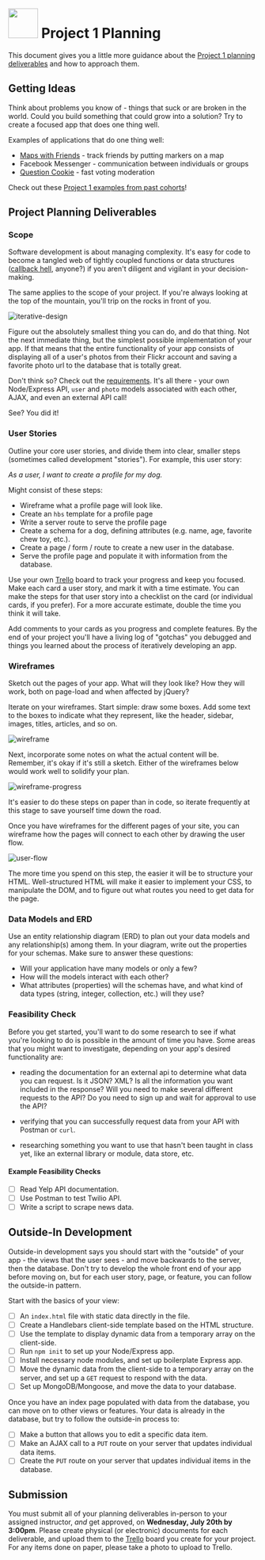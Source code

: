 # <img src="https://cloud.githubusercontent.com/assets/7833470/10899314/63829980-8188-11e5-8cdd-4ded5bcb6e36.png" height="60"> Project 1 Planning

This document gives you a little more guidance about the [Project 1 planning deliverables](./readme.md#planning-deliverables) and how to approach them.

## Getting Ideas

Think about problems you know of - things that suck or are broken in the world. Could you build something that could grow into a solution? Try to create a focused app that does one thing well.

Examples of applications that do one thing well:

* <a href="https://maps-with-friends.herokuapp.com" target="_blank">Maps with Friends</a> - track friends by putting markers on a map
* Facebook Messenger - communication between individuals or groups
* <a href="http://www.questioncookie.com" target="_blank">Question Cookie</a> - fast voting moderation

Check out these [Project 1 examples from past cohorts](./past-project-examples.md)!

## Project Planning Deliverables

### Scope

Software development is about managing complexity. It's easy for code to become a tangled web of tightly coupled functions or data structures (<a href="http://callbackhell.com" target="_blank">callback hell</a>, anyone?) if you aren't diligent and vigilant in your decision-making.

The same applies to the scope of your project. If you're always looking at the top of the mountain, you'll trip on the rocks in front of you.

![iterative-design](https://cloud.githubusercontent.com/assets/7833470/11330092/f76e7c50-9159-11e5-875f-748817e41afc.png)

Figure out the absolutely smallest thing you can do, and do that thing. Not the next immediate thing, but the simplest possible implementation of your app. If that means that the entire functionality of your app consists of displaying all of a user's photos from their Flickr account and saving a favorite photo url to the database that is totally great.

Don't think so? Check out the [requirements](./readme.md#technical-requirements). It's all there - your own Node/Express API, `user` and `photo` models associated with each other, AJAX, and even an external API call!

See? You did it!


### User Stories

Outline your core user stories, and divide them into clear, smaller steps (sometimes called development "stories"). For example, this user story:

*As a user, I want to create a profile for my dog.*

Might consist of these steps:

* Wireframe what a profile page will look like.
* Create an `hbs` template for a profile page
* Write a server route to serve the profile page
* Create a schema for a dog, defining attributes (e.g. name, age, favorite chew toy, etc.).
* Create a page / form / route to create a new user in the database.
* Serve the profile page and populate  it with information from the database.

Use your own <a href="https://trello.com" target="_blank">Trello</a> board to track your progress and keep you focused. Make each card a user story, and mark it with a time estimate. You can make the steps for that user story into a checklist on the card (or individual cards, if you prefer). For a more accurate estimate, double the time you think it will take.

Add comments to your cards as you progress and complete features. By the end of your project you'll have a living log of "gotchas" you debugged and things you learned about the process of iteratively developing an app.

### Wireframes

Sketch out the pages of your app. What will they look like? How they will work, both on page-load and when affected by jQuery?

Iterate on your wireframes. Start simple: draw some boxes. Add some text to the boxes to indicate what they represent, like the header, sidebar, images, titles, articles, and so on.

![wireframe](https://cloud.githubusercontent.com/assets/7833470/11330149/d84f3e94-915a-11e5-9b7d-31c41492dd6b.jpg)

Next, incorporate some notes on what the actual content will be. Remember, it's okay if it's still a sketch.  Either of the wireframes below would work well to solidify your plan.

![wireframe-progress](https://cloud.githubusercontent.com/assets/7833470/11330157/fbfaf388-915a-11e5-927c-1fa228b70f12.jpeg)

It's easier to do these steps on paper than in code, so iterate frequently at this stage to save yourself time down the road.

Once you have wireframes for the different pages of your site, you can wireframe how the pages will connect to each other by drawing the user flow.

![user-flow](https://cloud.githubusercontent.com/assets/7833470/11330163/1df572f6-915b-11e5-9458-a37dcc670360.png)

The more time you spend on this step, the easier it will be to structure your HTML. Well-structured HTML will make it easier to implement your CSS, to manipulate the DOM, and to figure out what routes you need to get data for the page.

### Data Models and ERD

Use an entity relationship diagram (ERD) to plan out your data models and any relationship(s) among them. In your diagram, write out the properties for your schemas. Make sure to answer these questions:

* Will your application have many models or only a few?
* How will the models interact with each other?
* What attributes (properties) will the schemas have, and what kind of data types (string, integer, collection, etc.) will they use?

### Feasibility Check

Before you get started, you'll want to do some research to see if what you're looking to do is possible in the amount of time you have. Some areas that you might want to investigate, depending on your app's desired functionality are:

* reading the documentation for an external api to determine what data you can request. Is it JSON? XML? Is all the information you want included in the response? Will you need to make several different requests to the API?  Do you need to sign up and wait for approval to use the API?

* verifying that you can successfully request data from your API with Postman or `curl`.

* researching something you want to use that hasn't been taught in class yet, like an external library or module, data store, etc.

#### Example Feasibility Checks

* [ ] Read Yelp API documentation.
* [ ] Use Postman to test Twilio API.
* [ ] Write a script to scrape news data.

## Outside-In Development

Outside-in development says you should start with the "outside" of your app - the views that the user sees - and move backwards to the server, then the database. Don't try to develop the whole front end of your app before moving on, but for each user story, page, or feature, you can follow the outside-in pattern.

Start with the basics of your view:

* [ ] An `index.html` file with static data directly in the file.
* [ ] Create a Handlebars client-side template based on the HTML structure.
* [ ] Use the template to display dynamic data from a temporary array on the client-side.
* [ ] Run `npm init` to set up your Node/Express app.
* [ ] Install necessary node modules, and set up boilerplate Express app.
* [ ] Move the dynamic data from the client-side to a temporary array on the server, and set up a `GET` request to respond with the data.
* [ ] Set up MongoDB/Mongoose, and move the data to your database.

Once you have an index page populated with data from the database, you can move on to other views or features. Your data is already in the database, but try to follow the outside-in process to:

* [ ] Make a button that allows you to edit a specific data item.
* [ ] Make an AJAX call to a `PUT` route on your server that updates individual data items.
* [ ] Create the `PUT` route on your server that updates individual items in the database.

## Submission

You must submit all of your planning deliverables in-person to your assigned instructor, *and* get approved, on **Wednesday, July 20th by 3:00pm**. Please create physical (or electronic) documents for each deliverable, and upload them to the <a href="https://trello.com" target="_blank">Trello</a> board you create for your project. For any items done on paper, please take a photo to upload to Trello.
